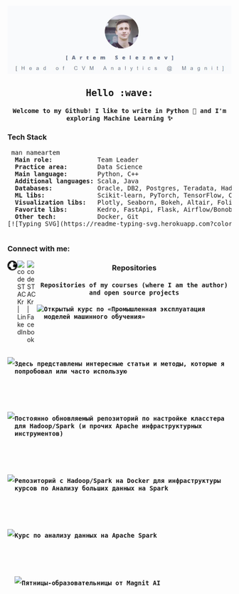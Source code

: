 <img align="center" src="https://github.com/NameArtem/nameartem/blob/main/head.jpg"/>

</pre>

<h2 align="center"><samp> Hello :wave: </samp></h2>
<h4 align="center"><samp> Welcome to my Github! I like to write in Python 🐍 and I'm exploring Machine Learning ✨ </samp></h4>

</pre>

### Tech Stack

<pre>
<b></b> man nameartem
  <b>Main role:           </b> Team Leader
  <b>Practice area:       </b> Data Science
  <b>Main language:       </b> Python, C++
  <b>Additional languages:</b> Scala, Java
  <b>Databases:           </b> Oracle, DB2, Postgres, Teradata, Hadoop
  <b>ML libs:             </b> Scikit-learn, PyTorch, TensorFlow, CatBoost, XgBoos, LightGBM, PySpark
  <b>Visualization libs:  </b> Plotly, Seaborn, Bokeh, Altair, Folium(Geo)
  <b>Favorite libs:       </b> Kedro, FastApi, Flask, Airflow/Bonobo
  <b>Other tech:          </b> Docker, Git
[![Typing SVG](https://readme-typing-svg.herokuapp.com?color=%2336BCF7&lines=Computer+science+student)](https://git.io/typing-svg)

</pre>

### Connect with me:

<a href="https://nameartem.github.io/">
<img align="left" alt="codeSTACKr.com" width="22px" src="https://raw.githubusercontent.com/iconic/open-iconic/master/svg/globe.svg" /></a>
<a href="https://www.linkedin.com/in/seleznev-artem/">
<img align="left" alt="codeSTACKr | LinkedIn" width="22px" src="https://cdn.jsdelivr.net/npm/simple-icons@v3/icons/linkedin.svg" /></a>
<a href="https://www.facebook.com/seleznev.artem.info">
<img align="left" alt="codeSTACKr | Facebook" width="22px" src="https://cdn.jsdelivr.net/npm/simple-icons@v3/icons/facebook.svg" /></a>


</pre>

<h3 align="center">Repositories</h2>

<h4 align="center"><samp> Repositories of my courses (where I am the author) and open source projects </samp></h4>

<p width="100%" align="center">
<a align="left" href="https://github.com/NameArtem/deployml_course" title="Deploy ML">
<img align="left" height="115" src="https://github-readme-stats.vercel.app/api/pin/?username=nameartem&repo=deployml_course&theme=gotham"></a>
<h4 align="left" > <samp> Oткрытый курс по «Промышленная эксплуатация моделей машинного обучения»</samp>
</h4>
<br>
<br>
<br>
</p>

<p width="100%" align="center">
<a align="left" href="https://github.com/NameArtem/recom_way" title="DS papers">
<img align="left" height="115" src="https://github-readme-stats.vercel.app/api/pin/?username=nameartem&repo=recom_way&theme=gotham"></a>
<h4 align="left" > <samp> Здесь представлены интересные статьи и методы, которые я попробовал или часто использую</samp>
</h4>
<br>
<br>
<br>
</p>


<p width="100%" align="center">
<a align="left" href="https://github.com/NameArtem/apache_cluster" title="How create your Apache Cluster">
<img align="left" height="115" src="https://github-readme-stats.vercel.app/api/pin/?username=nameartem&repo=apache_cluster&theme=gotham"></a>
<h4 align="left" > <samp> Постоянно обновляемый репозиторий по настройке класстера для Hadoop/Spark (и прочих Apache инфраструктурных инструментов)</samp>
</h4>
<br>
<br>
<br>
</p>


<p width="100%" align="center">
<a align="left" href="https://github.com/NameArtem/hadoop-spark-standalone-docker" title="Hadoop and Spark on Docker">
<img align="left" height="115" src="https://github-readme-stats.vercel.app/api/pin/?username=nameartem&repo=hadoop-spark-standalone-docker&theme=gotham"></a>
<h4 align="left" > <samp> Репозиторий с Hadoop/Spark на Docker для инфраструктуры курсов по Анализу больших данных на Spark</samp>
</h4>
<br>
<br>
<br>
</p>

<p width="100%" align="center">
<a align="left" href="https://github.com/NameArtem/hse_spark_course" title="HSE course - Data analysis on Spark">
<img align="left" height="115" src="https://github-readme-stats.vercel.app/api/pin/?username=nameartem&repo=hse_spark_course&theme=gotham"></a>
<h4 align="left" > <samp> Курс по анализу данных на Apache Spark</samp>
</h4>
<br>
<br>
<br>
</p>

<p width="100%" align="center">
<a align="left" href="https://github.com/NameArtem/friday-tutor" title="Club Friday Tutor (MGNT AI)">
<img align="left" height="115" src="https://github-readme-stats.vercel.app/api/pin/?username=nameartem&repo=friday-tutor&theme=gotham"></a>
<h4 align="left" > <samp> Пятницы-образовательницы от Magnit AI</samp>
</h4>

</p>


<br>
<br>






<!--
**NameArtem/nameartem** is a ✨ _special_ ✨ repository because its `README.md` (this file) appears on your GitHub profile.

Here are some ideas to get you started:

- 🔭 I’m currently working on ...
- 🌱 I’m currently learning ...
- 👯 I’m looking to collaborate on ...
- 🤔 I’m looking for help with ...
- 💬 Ask me about ...
- 📫 How to reach me: ...
- 😄 Pronouns: ...
- ⚡ Fun fact: ...
-->
